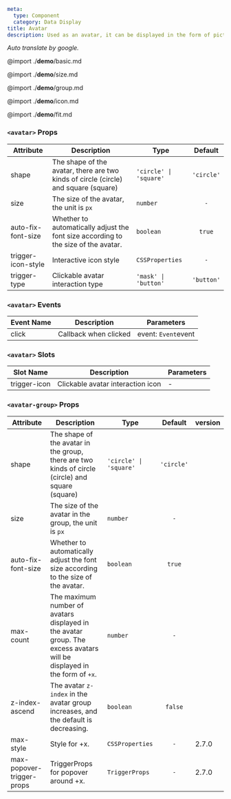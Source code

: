 ```yaml
meta:
  type: Component
  category: Data Display
title: Avatar
description: Used as an avatar, it can be displayed in the form of pictures, icons or characters.
```

*Auto translate by google.*

@import ./__demo__/basic.md

@import ./__demo__/size.md

@import ./__demo__/group.md

@import ./__demo__/icon.md

@import ./__demo__/fit.md


### `<avatar>` Props

|Attribute|Description|Type|Default|
|---|---|---|:---:|
|shape|The shape of the avatar, there are two kinds of circle (circle) and square (square)|`'circle' \| 'square'`|`'circle'`|
|size|The size of the avatar, the unit is `px`|`number`|`-`|
|auto-fix-font-size|Whether to automatically adjust the font size according to the size of the avatar.|`boolean`|`true`|
|trigger-icon-style|Interactive icon style|`CSSProperties`|`-`|
|trigger-type|Clickable avatar interaction type|`'mask' \| 'button'`|`'button'`|
### `<avatar>` Events

|Event Name|Description|Parameters|
|---|---|---|
|click|Callback when clicked|event: `Event`event|
### `<avatar>` Slots

|Slot Name|Description|Parameters|
|---|---|---|
|trigger-icon|Clickable avatar interaction icon|-|




### `<avatar-group>` Props

|Attribute|Description|Type|Default|version|
|---|---|---|:---:|:---|
|shape|The shape of the avatar in the group, there are two kinds of circle (circle) and square (square)|`'circle' \| 'square'`|`'circle'`||
|size|The size of the avatar in the group, the unit is `px`|`number`|`-`||
|auto-fix-font-size|Whether to automatically adjust the font size according to the size of the avatar.|`boolean`|`true`||
|max-count|The maximum number of avatars displayed in the avatar group. The excess avatars will be displayed in the form of `+x`.|`number`|`-`||
|z-index-ascend|The avatar `z-index` in the avatar group increases, and the default is decreasing.|`boolean`|`false`||
|max-style|Style for +x.|`CSSProperties`|`-`|2.7.0|
|max-popover-trigger-props|TriggerProps for popover around +x.|`TriggerProps`|`-`|2.7.0|


